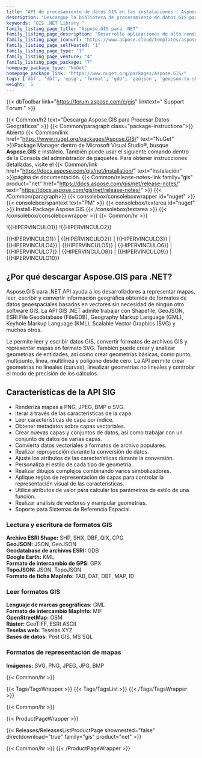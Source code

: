 ```yaml
---
title: "API de procesamiento de datos GIS en las instalaciones | Aspose.GIS para .NET"
description: "Descargue la biblioteca de procesamiento de datos GIS para leer, escribir y convertir los formatos de archivo GIS más populares, como Shapefile, GeoJSON, FIleGDB, KML y OSM XML, así como renderizar un mapa de formatos compatibles a SVG."
keywords: "GIS .NET Library "
family_listing_page_title: "Aspose.GIS para .NET"
family_listing_page_description: "Desarrolle aplicaciones de alto rendimiento para crear, editar y convertir formatos de archivo GIS utilizando nuestras API nativas para .NET."
family_listing_page_iconurl: "https://www.aspose.cloud/templates/aspose/App_Themes/V3/images/gis/272x272/aspose_gis-for-net.png"
family_listing_page_selfHosted: "1"
family_listing_page_type: "1"
family_listing_page_venture: "4"
family_listing_page_package: "7"
homepage_package_type: "NuGet"
homepage_package_link: "https://www.nuget.org/packages/Aspose.GIS/"
tags: ['dbf', 'dbf', 'epsg', 'format', 'gdb', 'geojson', 'geojson-to-shape', 'geojson-to-topojson', 'geometries', 'geometry', 'geoprocessing', 'geotiff', 'gml', 'gpx', 'id', 'jpg', 'kml', 'linq', 'map', 'mif', 'mvc', 'osm', 'png', 'postgis', 'qix', 'raster', 'render', 'rendering', 'services', 'shape-to-geojson', 'shapes', 'shp', 'shx', 'spatial']
weight:  1
---
```


{{< dbToolbar link="https://forum.aspose.com/c/gis" linktext=" Support Forum " >}}

{{< Common/h2 text="Descarga Aspose.GIS para Procesar Datos Geográficos"  >}}
{{< Common/paragraph class="package-instructions">}}
Abierto
{{< Common/link href="https://www.nuget.org/packages/Aspose.GIS/" text="NuGet"  >}}Package Manager dentro de Microsoft Visual Studio®, busque <b>Aspose.GIS</b> e instálelo. También puede usar el siguiente comando dentro de la Consola del administrador de paquetes. Para obtener instrucciones detalladas, visite el
{{< Common/link href="https://docs.aspose.com/gis/net/installation/" text="Instalación"  >}}página de documentación.
{{< Common/release-notes-link family="gis" product="net" href="https://docs.aspose.com/gis/net/release-notes/" text="https://docs.aspose.com/gis/net/release-notes/"  >}}
{{< /Common/paragraph>}}
{{< consolebox/consoleboxwrapper id="nuget" >}}
       {{< consolebox/spantext text="PM" >}}
       {{< consolebox/textarea id="nuget" >}} Install-Package Aspose.GIS {{< /consolebox/textarea >}}
{{< /consolebox/consoleboxwrapper >}}
{{< Common/hr >}}

!{{HIPERVINCULO1}} !{{HIPERVINCULO2}}

{{HIPERVINCULO1}} | {{HIPERVINCULO2}} | {{HIPERVINCULO3}} | {{HIPERVINCULO4}} | {{HIPERVINCULO5}} | {{HIPERVINCULO6}} | {{HIPERVINCULO7}} | {{HIPERVINCULO8}} | {{HIPERVINCULO9}} | {{HIPERVINCULO10}}

## ¿Por qué descargar Aspose.GIS para .NET?

Aspose.GIS para .NET API ayuda a los desarrolladores a representar mapas, leer, escribir y convertir información geográfica obtenida de formatos de datos geoespaciales basados en vectores sin necesidad de ningún otro software GIS. La API GIS .NET admite trabajar con Shapefile, GeoJSON, ESRI File Geodatabase (FileGDB), Geography Markup Language (GML), Keyhole Markup Language (KML), Scalable Vector Graphics (SVG) y muchos otros.

Le permite leer y escribir datos GIS, convertir formatos de archivos GIS y representar mapas en formato SVG. También puede crear y analizar geometrías de entidades, así como crear geometrías básicas, como punto, multipunto, línea, multilínea y polígono desde cero. La API permite crear geometrías no lineales (curvas), linealizar geometrías no lineales y controlar el modo de precisión de los cálculos.

## Características de la API SIG

- Renderiza mapas a PNG, JPEG, BMP o SVG.
- Iterar a través de las características de la capa.
- Leer características de capa por índice.
- Obtener metadatos sobre capas vectoriales.
- Crear nuevas capas y conjuntos de datos, así como trabajar con un conjunto de datos de varias capas.
- Convierta datos vectoriales a formatos de archivo populares.
- Realizar reproyección durante la conversión de datos.
- Ajuste los atributos de las características durante la conversión.
- Personaliza el estilo de cada tipo de geometría.
- Realizar dibujos complejos combinando varios simbolizadores.
- Aplique reglas de representación de capas para controlar la representación visual de las características.
- Utilice atributos de valor para calcular los parámetros de estilo de una función.
- Realizar análisis de vectores y manipular geometrías.
- Soporte para Sistemas de Referencia Espacial.

### Lectura y escritura de formatos GIS

**Archivo ESRI Shape:** SHP, SHX, DBF, QIX, CPG\
**GeoJSON:** JSON, GeoJSON\
**Geodatabase de archivos ESRI:** GDB\
**Google Earth:** KML\
**Formato de intercambio de GPS:** GPX\
**TopoJSON:** JSON, TopoJSON\
**Formato de ficha MapInfo:** TAB, DAT, DBF, MAP, ID

### Leer formatos GIS

**Lenguaje de marcas geográficas:** GML\
**Formato de intercambio MapInfo:** MIF\
**OpenStreetMap:** OSM\
**Ráster:** GeoTIFF, ESRI ASCII\
**Teselas web:** Teselas XYZ\
**Bases de datos:** Post GIS, MS SQL

### Formatos de representación de mapas

**Imágenes:** SVG, PNG, JPEG, JPG, BMP

{{< Common/hr >}}

{{< Tags/TagsWrapper >}}
 {{< Tags/TagsList >}}
{{< /Tags/TagsWrapper >}}

{{< Common/hr >}}

{{< ProductPageWrapper >}}
<!-- ReleasesListProductPage-->
   {{< Releases/ReleasesListProductPage shownested="false"  directdownload="true" family="gis" product="net" >}}
<!-- /ReleasesListProductPage-->
{{< Common/hr >}}
{{< /ProductPageWrapper >}}

